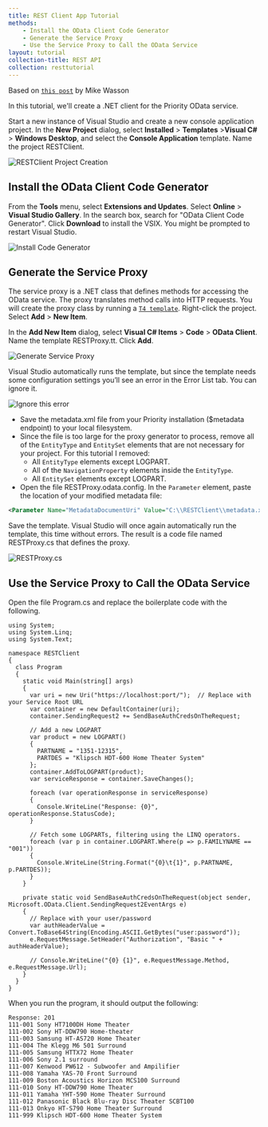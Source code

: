 ```yaml
---
title: REST Client App Tutorial
methods:
    - Install the OData Client Code Generator
    - Generate the Service Proxy
    - Use the Service Proxy to Call the OData Service
layout: tutorial
collection-title: REST API
collection: resttutorial
---
```


Based on [`this post`](http://www.asp.net/web-api/overview/odata-support-in-aspnet-web-api/odata-v4/create-an-odata-v4-client-app) by Mike Wasson

In this tutorial, we'll create a .NET client for the Priority OData service.

Start a new instance of Visual Studio and create a new console application project. In the **New Project** dialog, select **Installed** > **Templates** >**Visual C#** > **Windows Desktop**, and select the **Console Application** template. Name the project RESTClient.

![RESTClient Project Creation](https://www.eshbelsaas.co.il/eshbel/primail/201705/18j7j/restclient%20new%20project.png)


<a class="anchor-link" name="Install_the_OData_Client_Code_Generator"></a>
## Install the OData Client Code Generator

From the **Tools** menu, select **Extensions and Updates**. Select **Online** > **Visual Studio Gallery**. In the search box, search for "OData Client Code Generator". Click **Download** to install the VSIX. You might be prompted to restart Visual Studio.

![Install Code Generator](https://www.eshbelsaas.co.il/eshbel/primail/201705/ae94t/install%20code%20generator.png)

<a class="anchor-link" name="Generate_the_Service_Proxy"></a>

## Generate the Service Proxy

The service proxy is a .NET class that defines methods for accessing the OData service. The proxy translates method calls into HTTP requests. You will create the proxy class by running a [`T4 template`](https://msdn.microsoft.com/en-us/library/bb126445.aspx).
Right-click the project. Select **Add** > **New Item**.

In the **Add New Item** dialog, select **Visual C# Items** > **Code** > **OData Client**. Name the template RESTProxy.tt. Click **Add**.

![Generate Service Proxy](https://www.eshbelsaas.co.il/eshbel/primail/201705/vkd07/generate%20service%20proxy.png)


Visual Studio automatically runs the template, but since the template needs some configuration settings you’ll see an error in the Error List tab. You can ignore it.

![Ignore this error](https://www.eshbelsaas.co.il/eshbel/primail/201705/tt6ot/error%20to%20ignore.png)

+   Save the metadata.xml file from your Priority installation ($metadata endpoint) to your local filesystem. 
+   Since the file is too large for the proxy generator to process, remove all of the <code>EntityType</code> and <code>EntitySet</code> elements that are not necessary for your project. For this tutorial I removed:
    +   All <code>EntityType</code> elements except LOGPART.
    +   All of the <code>NavigationProperty</code> elements inside the <code>EntityType</code>.
    +   All <code>EntitySet</code> elements except LOGPART.
+   Open the file RESTProxy.odata.config. In the <code>Parameter</code> element, paste the location of your modified metadata file:

```xml
<Parameter Name="MetadataDocumentUri" Value="C:\\RESTClient\\metadata.xml" />
```

Save the template. Visual Studio will once again automatically run the template, this time without errors.
The result is a code file named RESTProxy.cs that defines the proxy.

![RESTProxy.cs](https://www.eshbelsaas.co.il/eshbel/primail/201705/6e4yx/rest%20proxy_cs.png)


<a class="anchor-link" name="Use_the_Service_Proxy_to_Call_the_OData_Service"></a>

## Use the Service Proxy to Call the OData Service

Open the file Program.cs and replace the boilerplate code with the following.

```
using System;
using System.Linq;
using System.Text;

namespace RESTClient
{
  class Program
  {
    static void Main(string[] args)
    {
      var uri = new Uri("https://localhost:port/");  // Replace with your Service Root URL
      var container = new DefaultContainer(uri);
      container.SendingRequest2 += SendBaseAuthCredsOnTheRequest;

      // Add a new LOGPART
      var product = new LOGPART()
      {
        PARTNAME = "1351-12315",
        PARTDES = "Klipsch HDT-600 Home Theater System"
      };
      container.AddToLOGPART(product);
      var serviceResponse = container.SaveChanges();

      foreach (var operationResponse in serviceResponse)
      {
        Console.WriteLine("Response: {0}", operationResponse.StatusCode);
      }

      // Fetch some LOGPARTs, filtering using the LINQ operators.
      foreach (var p in container.LOGPART.Where(p => p.FAMILYNAME == "001"))
      {
        Console.WriteLine(String.Format("{0}\t{1}", p.PARTNAME, p.PARTDES));
      }
    }

    private static void SendBaseAuthCredsOnTheRequest(object sender, Microsoft.OData.Client.SendingRequest2EventArgs e)
    {
      // Replace with your user/password
      var authHeaderValue = Convert.ToBase64String(Encoding.ASCII.GetBytes("user:password"));  
      e.RequestMessage.SetHeader("Authorization", "Basic " + authHeaderValue);

      // Console.WriteLine("{0} {1}", e.RequestMessage.Method, e.RequestMessage.Url);
    }
  }
}
```

When you run the program, it should output the following:

```
Response: 201
111-001 Sony HT7100DH Home Theater
111-002 Sony HT-DDW790 Home-theater
111-003 Samsung HT-AS720 Home Theater
111-004 The Klegg M6 501 Surround
111-005 Samsung HTTX72 Home Theater
111-006 Sony 2.1 surround
111-007 Kenwood PW612 - Subwoofer and Ampilifier
111-008 Yamaha YAS-70 Front Surround
111-009 Boston Acoustics Horizon MCS100 Surround
111-010 Sony HT-DDW790 Home Theater
111-011 Yamaha YHT-590 Home Theater Surround
111-012 Panasonic Black Blu-ray Disc Theater SCBT100
111-013 Onkyo HT-S790 Home Theater Surround
111-999 Klipsch HDT-600 Home Theater System
```